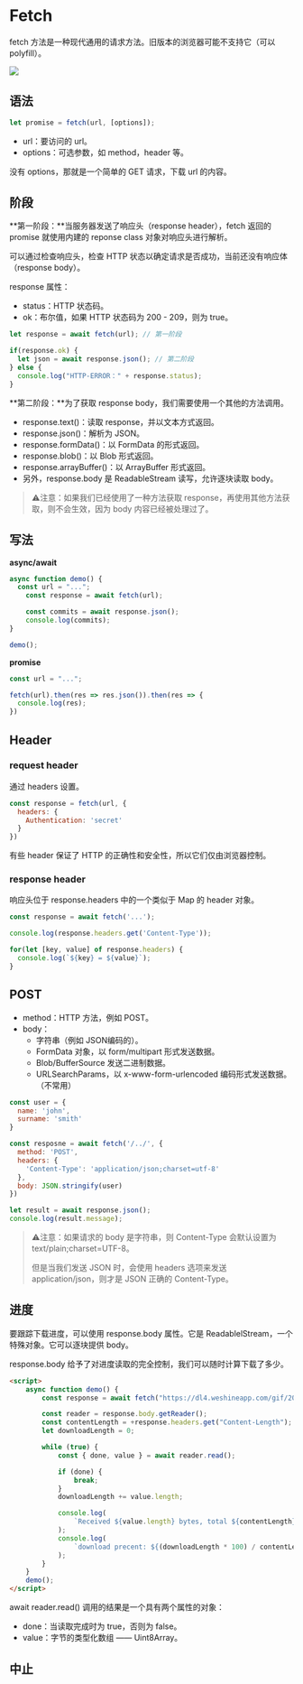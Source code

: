 # Fetch

fetch 方法是一种现代通用的请求方法。旧版本的浏览器可能不支持它（可以 polyfill）。

![](./img/gif1.gi)



## 语法

```js
let promise = fetch(url, [options]);
```

- url：要访问的 url。
- options：可选参数，如 method，header 等。

没有 options，那就是一个简单的 GET 请求，下载 url 的内容。



## 阶段

**第一阶段：**当服务器发送了响应头（response header），fetch 返回的 promise 就使用内建的 reponse class 对象对响应头进行解析。

可以通过检查响应头，检查 HTTP 状态以确定请求是否成功，当前还没有响应体（response body）。

response 属性：

- status：HTTP 状态码。
- ok：布尔值，如果 HTTP 状态码为 200 - 209，则为 true。

```js
let response = await fetch(url); // 第一阶段

if(response.ok) {
  let json = await response.json(); // 第二阶段
} else {
  console.log("HTTP-ERROR：" + response.status);
}
```



**第二阶段：**为了获取 response body，我们需要使用一个其他的方法调用。

- response.text()：读取 response，并以文本方式返回。
- response.json()：解析为 JSON。
- response.formData()：以 FormData 的形式返回。
- response.blob()：以 Blob 形式返回。
- response.arrayBuffer()：以 ArrayBuffer 形式返回。
- 另外，response.body 是 ReadableStream 读写，允许逐块读取 body。



> ⚠️注意：如果我们已经使用了一种方法获取 response，再使用其他方法获取，则不会生效，因为 body 内容已经被处理过了。



## 写法

**async/await**

```js
async function demo() {
  const url = "...";
	const response = await fetch(url);

	const commits = await response.json();
	console.log(commits);
}

demo();
```



**promise**

```js
const url = "...";

fetch(url).then(res => res.json()).then(res => {
  console.log(res);
})
```



## Header

### request header

通过 headers 设置。

```js
const response = fetch(url, {
  headers: {
    Authentication: 'secret'
  }
})
```

有些 header 保证了 HTTP 的正确性和安全性，所以它们仅由浏览器控制。

### response header

响应头位于 response.headers 中的一个类似于 Map 的 header 对象。

```js
const response = await fetch('...');

console.log(response.headers.get('Content-Type'));

for(let [key, value] of response.headers) {
  console.log(`${key} = ${value}`);
}
```



## POST

- method：HTTP 方法，例如 POST。
- body：
  - 字符串（例如 JSON编码的）。
  - FormData 对象，以 form/multipart 形式发送数据。
  - Blob/BufferSource 发送二进制数据。
  - URLSearchParams，以 x-www-form-urlencoded 编码形式发送数据。（不常用）



```js
const user = {
  name: 'john',
  surname: 'smith'
}

const resposne = await fetch('/../', {
  method: 'POST',
  headers: {
    'Content-Type': 'application/json;charset=utf-8'
  },
  body: JSON.stringify(user)
})

let result = await response.json();
console.log(result.message);
```

> ⚠️注意：如果请求的 body 是字符串，则 Content-Type 会默认设置为 text/plain;charset=UTF-8。
>
> 但是当我们发送 JSON 时，会使用 headers 选项来发送 application/json，则才是 JSON 正确的 Content-Type。



## 进度

要跟踪下载进度，可以使用 response.body 属性。它是 ReadablelStream，一个特殊对象。它可以逐块提供 body。

response.body 给予了对进度读取的完全控制，我们可以随时计算下载了多少。

```html
<script>
	async function demo() {
		const response = await fetch("https://dl4.weshineapp.com/gif/20170228/e060adb43c788e234fae7d8dc90e4369.gif?f=micro_6auY5YW0");

		const reader = response.body.getReader();
		const contentLength = +response.headers.get("Content-Length");
		let downloadLength = 0;

		while (true) {
			const { done, value } = await reader.read();

			if (done) {
				break;
			}
			downloadLength += value.length;

			console.log(
				`Received ${value.length} bytes, total ${contentLength} bytes`
			);
			console.log(
				`download precent: ${(downloadLength * 100) / contentLength}%`
			);
		}
	}
	demo();
</script>

```

await reader.read() 调用的结果是一个具有两个属性的对象：

- done：当读取完成时为 true，否则为 false。
- value：字节的类型化数组 —— Uint8Array。



## 中止

